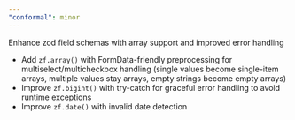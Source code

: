 ```yaml
---
"conformal": minor
---
```


Enhance zod field schemas with array support and improved error handling

- Add `zf.array()` with FormData-friendly preprocessing for multiselect/multicheckbox handling (single values become single-item arrays, multiple values stay arrays, empty strings become empty arrays)
- Improve `zf.bigint()` with try-catch for graceful error handling to avoid runtime exceptions
- Improve `zf.date()` with invalid date detection
